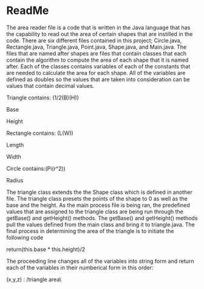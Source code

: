 # ReadMe
The area reader file is a code that is written in the Java language that has the capability to read out the area of certain shapes that are instilled in the code. There are six different files contained in this project; Circle.java, Rectangle.java, Triangle.java, Point.java, Shape.java, and Main.java. The files that are named after shapes are files that contain classes that each contain the algorithm to compute the area of each shape that it is named after. Each of the classes contains variables of each of the constants that are needed to calculate the area for each shape. All of the variables are defined as doubles so the values that are taken into consideration can be values that contain decimal values.

Triangle contains: (1/2(B)(H))

Base

Height

Rectangle contains: (L(W))

Length

Width

Circle contains:(Pi(r^2))

Radius

The triangle class extends the the Shape class which is defined in another file. The triangle class presets the points of the shape to 0 as well as the base and the height. As the main process file is being ran, the predefined values that are assigned to the triangle class are being run through the getBase() and getHeight() methods. The getBase() and getHeight() methods pull the values defined from the main class and bring it to triangle.java. The final process in determining the area of the triangle is to initiate the following code

return(this.base * this.height)/2

The proceeding line changes all of the variables into string form and return each of the variables in their numberical form in this order:

(x,y,z) : /triangle area\
